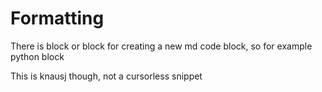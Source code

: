 # Formatting



There is block or <language> block for creating a new md code block, so for example python block

This is knausj though, not a cursorless snippet